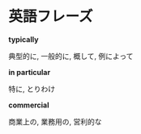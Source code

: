 # 英語フレーズ


**typically**

典型的に, 一般的に, 概して, 例によって

**in particular**

特に, とりわけ

**commercial**

商業上の, 業務用の, 営利的な
